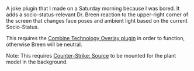 
A joke plugin that I made on a Saturday morning because I was bored. It adds a socio-status-relevant Dr. Breen reaction to the upper-right corner of the screen that changes face poses and ambient light based on the current Socio-Status.

This requires the [Combine Technology Overlay plugin](https://plugins.gethelix.co/combine-technology-overlay/) in order to function, otherwise Breen will be neutral.

Note: This requires [Counter-Strike: Source](https://store.steampowered.com/app/240/CounterStrike_Source/) to be mounted for the plant model in the background.
